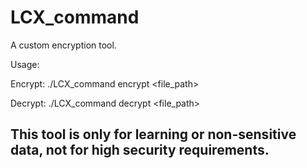 # LCX_command

A custom encryption tool.

Usage:

  Encrypt: ./LCX_command encrypt <file_path>
  
  Decrypt: ./LCX_command decrypt <file_path>
  
## This tool is only for learning or non-sensitive data, not for high security requirements.
